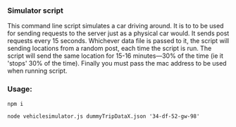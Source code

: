 ### Simulator script

This command line script simulates a car driving around. It is to to be used for sending requests to the server just as a physical car would. It sends post requests every 15 seconds. Whichever data file is passed to it, the script will sending locations from a random post, each time the script is run. The script will send the same location for 15-16 minutes—30% of the time (ie it 'stops' 30% of the time). Finally you must pass the mac address to be used when running script.

### Usage:

`npm i`

`node vehiclesimulator.js dummyTripDataX.json '34-df-52-gw-98'`

